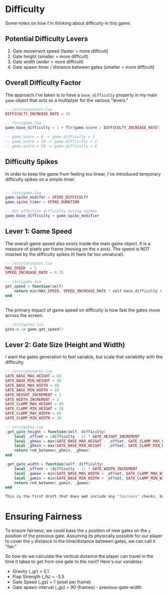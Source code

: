 # Difficulty

Some notes on how I'm thinking about difficulty in this game.

## Potential Difficulty Levers

1. Gate movement speed (faster = more difficult)
2. Gate height (smaller = more difficult)
3. Gate width (wider = more difficult)
4. Gate spawn timer / distance between gates (smaller = more difficult)

## Overall Difficulty Factor

The approach I've taken is to have a `base_difficulty` property in my main `game` object that acts as a multiplyer for the various "levers." 

```lua
-- /src/constants.lua
DIFFICULTY_INCREASE_RATE = 10

-- /src/game.lua
game.base_difficulty = 1 + flr(game.score / DIFFICULTY_INCREASE_RATE)

-- game.score = 0 -> game.difficulty = 1
-- game.score = 10 -> game.difficulty = 2
-- game.score = 50 -> game.difficulty = 6
```

## Difficulty Spikes
In order to keep the game from feeling too linear, I've introduced temporary difficulty spikes on a simple timer.

```lua

-- /src/game.lua
game.spike_modifer = SPIKE_DIFFICULTY
game.spike_timer = SPIKE_DURATION

-- Get effective difficulty during spikes
game.base_difficulty + game.spike_modifier
```


## Lever 1: Game Speed

The overall game speed also exists inside the main game object. It is a measure of pixels per frame (moving on the x axis). The speed is NOT imacted by the difficulty spikes (it feels far too unnatural).

```lua
-- /src/constants.lua
MAX_SPEED  = 5 
SPEED_INCREASE_RATE = 0.25 

-- /src/game.lua
get_speed = function(self)
    return min(MAX_SPEED, SPEED_INCREASE_RATE * self.base_difficulty + (1 - SPEED_INCREASE_RATE))
end
-- 
```

The primary impact of game speed on difficulty is how fast the gates move across the screen.

```lua
-- /src/gates.lua
gate.x -= game.get_speed()
```


## Lever 2: Gate Size (Height and Width)

I want the gates generation to feel variable, but scale that variability with the difficulty.

```lua
-- /src/constants.lua
GATE_BASE_MAX_HEIGHT = 60
GATE_BASE_MIN_HEIGHT = 40
GATE_BASE_MAX_WIDTH = 40
GATE_BASE_MIN_WIDTH = 10
GATE_HEIGHT_INCREMENT = 2
GATE_WIDTH_INCREMENT = 2
GATE_CLAMP_MAX_HEIGHT = 40
GATE_CLAMP_MIN_HEIGHT = 20
GATE_CLAMP_MAX_WIDTH = 60
GATE_CLAMP_MIN_WIDTH = 30

-- /src/gates.lua
_get_gate_height = function(self, difficulty)
    local _offset = (difficulty - 1) * GATE_HEIGHT_INCREMENT
    local _ghmax = max(GATE_BASE_MAX_HEIGHT - _offset, GATE_CLAMP_MAX_HEIGHT)
    local _ghmin = max(GATE_BASE_MIN_HEIGHT - _offset, GATE_CLAMP_MIN_HEIGHT)
    return rnd_between(_ghmin, _ghmax)
end

_get_gate_width = function(self, difficulty)
    local _offset = (difficulty - 1) * GATE_WIDTH_INCREMENT
    local _gwmax = min(GATE_BASE_MAX_WIDTH + _offset, GATE_CLAMP_MAX_WIDTH)
    local _gwmin = min(GATE_BASE_MIN_WIDTH + _offset, GATE_CLAMP_MIN_WIDTH)
    return rnd_between(_gwmin, _gwmax)
end

This is the first draft that does not include any "fairness" checks, but needs to be considered during playtesting.

```


# Ensuring Fairness

To ensure fairness, we could base the `y` position of new gates on the `y` position of the previous gate. Assuming its physically possible for our player to cover the `y` distance in the time/distance between gates, we can call it "fair."

So how do we calculate the vertical distance the player can travel in the time it takes to get from one gate to the next? Here's our variables:

- Gravity (_gr) = 0.1
- Flap Strength (_fs) = -3.5
- Gate Speed (_gs) = 1 (pixel per frame)
- Gate spawn interval (_gs) = 90 (frames) - previous-gate-width